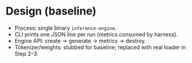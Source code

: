 # Design (baseline)

- Process: single binary `inference-engine`.
- CLI prints one JSON line per run (metrics consumed by harness).
- Engine API: create → generate → metrics → destroy.
- Tokenizer/weights: stubbed for baseline; replaced with real loader in Step 2–3.
